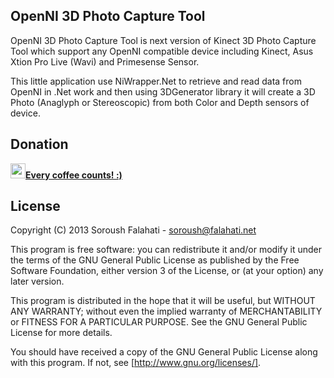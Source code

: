 ## OpenNI 3D Photo Capture Tool

OpenNI 3D Photo Capture Tool is next version of Kinect 3D Photo Capture Tool which support any OpenNI compatible device including Kinect, Asus Xtion Pro Live (Wavi) and Primesense Sensor. 

This little application use NiWrapper.Net to retrieve and read data from OpenNI in .Net work and then using 3DGenerator library it will create a 3D Photo (Anaglyph or Stereoscopic) from both Color and Depth sensors of device.

## Donation
[<img width="24" height="24" src="http://icons.iconarchive.com/icons/sonya/swarm/256/Coffee-icon.png"/>**Every coffee counts! :)**](https://www.coinpayments.net/index.php?cmd=_donate&reset=1&merchant=820707aded07845511b841f9c4c335cd&item_name=Donate&currency=USD&amountf=10.00000000&allow_amount=1&want_shipping=0&allow_extra=1)

## License
Copyright (C) 2013 Soroush Falahati - soroush@falahati.net

This program is free software: you can redistribute it and/or modify
it under the terms of the GNU General Public License as published by
the Free Software Foundation, either version 3 of the License, or
(at your option) any later version.

This program is distributed in the hope that it will be useful,
but WITHOUT ANY WARRANTY; without even the implied warranty of
MERCHANTABILITY or FITNESS FOR A PARTICULAR PURPOSE.  See the
GNU General Public License for more details.

You should have received a copy of the GNU General Public License
along with this program.  If not, see [http://www.gnu.org/licenses/].
